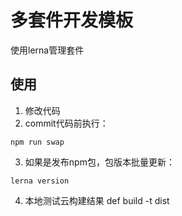 # 多套件开发模板
使用lerna管理套件
## 使用

1. 修改代码
2. commit代码前执行：
```shell 
npm run swap
```
3. 如果是发布npm包，包版本批量更新：
```shell 
lerna version
```
4. 本地测试云构建结果
def build -t dist